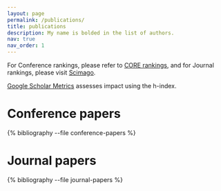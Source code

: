 ```yaml
---
layout: page
permalink: /publications/
title: publications
description: My name is bolded in the list of authors.
nav: true
nav_order: 1
---
```

For Conference rankings, please refer to [CORE rankings](https://portal.core.edu.au/conf-ranks/), and for Journal rankings, please visit [Scimago](https://www.scimagojr.com). 

[Google Scholar Metrics](https://scholar.google.com/citations?view_op=top_venues&hl=en&vq=eng_softwaresystems) assesses impact using the h-index.
<!-- _pages/publications.md -->
<div class="publications">
<h1>Conference papers</h1>
{% bibliography --file conference-papers %}
</div>

<div class="publications">
<h1>Journal papers</h1>
{% bibliography --file journal-papers %}
</div>
